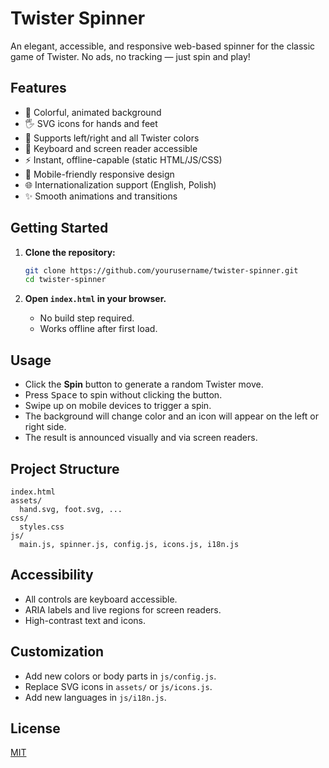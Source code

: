 # Twister Spinner

An elegant, accessible, and responsive web-based spinner for the classic game of Twister. No ads, no tracking — just spin and play!

## Features

- 🎨 Colorful, animated background
- 🖐️ SVG icons for hands and feet
- 🦶 Supports left/right and all Twister colors
- 🦾 Keyboard and screen reader accessible
- ⚡ Instant, offline-capable (static HTML/JS/CSS)
- 📱 Mobile-friendly responsive design
- 🌐 Internationalization support (English, Polish)
- ✨ Smooth animations and transitions

## Getting Started

1. **Clone the repository:**
   ```sh
   git clone https://github.com/yourusername/twister-spinner.git
   cd twister-spinner
   ```

2. **Open `index.html` in your browser.**
   - No build step required.
   - Works offline after first load.

## Usage

- Click the **Spin** button to generate a random Twister move.
- Press <kbd>Space</kbd> to spin without clicking the button.
- Swipe up on mobile devices to trigger a spin.
- The background will change color and an icon will appear on the left or right side.
- The result is announced visually and via screen readers.

## Project Structure

```
index.html
assets/
  hand.svg, foot.svg, ...
css/
  styles.css
js/
  main.js, spinner.js, config.js, icons.js, i18n.js
```

## Accessibility

- All controls are keyboard accessible.
- ARIA labels and live regions for screen readers.
- High-contrast text and icons.

## Customization

- Add new colors or body parts in `js/config.js`.
- Replace SVG icons in `assets/` or `js/icons.js`.
- Add new languages in `js/i18n.js`.

## License

[MIT](LICENSE)
